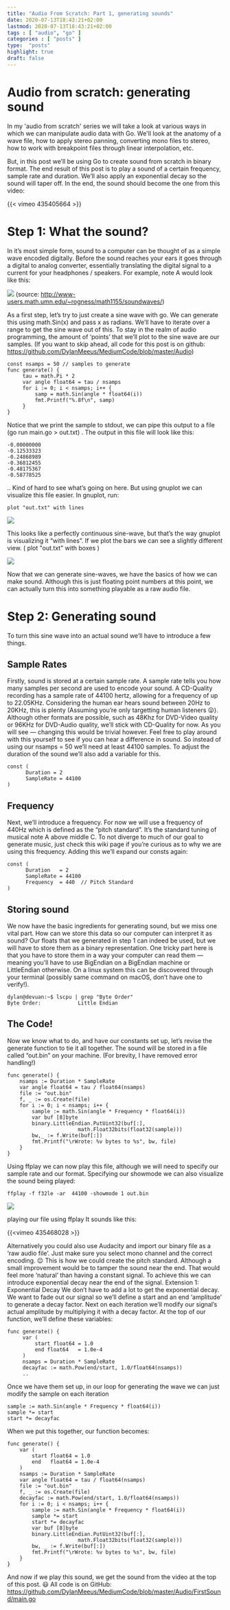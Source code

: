 ```yaml
---
title: "Audio From Scratch: Part 1, generating sounds"
date: 2020-07-13T18:43:21+02:00
lastmod: 2020-07-13T18:43:21+02:00
tags : [ "audio", "go" ]
categories : [ "posts" ]
type:  "posts"
highlight: true
draft: false 
---
```


# Audio from scratch: generating sound

In my 'audio from scratch' series we will take a look at various ways in which we can manipulate
audio data with Go. We'll look at the anatomy of a wave file, how to apply stereo panning,
converting mono files to stereo, how to work with breakpoint files through linear interpolation,
etc. 

But, in this post we’ll be using Go to create sound from scratch in binary format. The end result of this post is to play a sound of a certain frequency, sample rate and duration. We’ll also apply an exponential decay so the sound will taper off. In the end, the sound should become the one from this video:

{{< vimeo 435405664 >}}

# Step 1: What the sound?

In it’s most simple form, sound to a computer can be thought of as a simple wave encoded digitally. Before the sound reaches your ears it goes through a digital to analog converter, essentially translating the digital signal to a current for your headphones / speakers.
For example, note A would look like this:

![](http://www-users.math.umn.edu/~rogness/math1155/soundwaves/a.png)
(source: http://www-users.math.umn.edu/~rogness/math1155/soundwaves/)

As a first step, let’s try to just create a sine wave with go.
We can generate this using math.Sin(x) and pass x as radians. We’ll have to iterate over a range to get the sine wave out of this. To stay in the realm of audio programming, the amount of ‘points’ that we’ll plot to the sine wave are our samples.
(If you want to skip ahead, all code for this post is on github: https://github.com/DylanMeeus/MediumCode/blob/master/Audio)

```
const nsamps = 50 // samples to generate
func generate() {
     tau = math.Pi * 2
     var angle float64 = tau / nsamps
     for i := 0; i < nsamps; i++ {
         samp = math.Sin(angle * float64(i))
         fmt.Printf("%.8f\n", samp)
     }
}
```

Notice that we print the sample to stdout, we can pipe this output to a file (go run main.go > out.txt) . The output in this file will look like this:

```
-0.00000000
-0.12533323
-0.24868989
-0.36812455
-0.48175367
-0.58778525
```
..
Kind of hard to see what’s going on here. But using gnuplot we can visualize this file easier. In gnuplot, run:

`plot "out.txt" with lines`

![](https://miro.medium.com/max/640/1*kL8CAzHZxYOrMBkvDFOMfA.png)

This looks like a perfectly continuous sine-wave, but that’s the way gnuplot is visualizing it “with lines”. If we plot the bars we can see a slightly different view. ( plot "out.txt" with boxes )

![](https://miro.medium.com/max/640/1*BOs1Fyln54FvmJnKBkh2Fw.png)


Now that we can generate sine-waves, we have the basics of how we can make sound. Although this is just floating point numbers at this point, we can actually turn this into something playable as a raw audio file.

# Step 2: Generating sound

To turn this sine wave into an actual sound we’ll have to introduce a few things.

## **Sample Rates**
Firstly, sound is stored at a certain sample rate. A sample rate tells you how many samples per second are used to encode your sound. A CD-Quality recording has a sample rate of 44100 hertz, allowing for a frequency of up to 22.05KHz. Considering the human ear hears sound between 20Hz to 20KHz, this is plenty (Assuming you’re only targetting human listeners 😛).
Although other formats are possible, such as 48Khz for DVD-Video quality or 96KHz for DVD-Audio quality, we’ll stick with CD-Quality for now. As you will see — changing this would be trivial however. Feel free to play around with this yourself to see if you can hear a difference in sound.
So instead of using our nsamps = 50 we’ll need at least 44100 samples. To adjust the duration of the sound we’ll also add a variable for this.

```
const (
      Duration = 2
      SampleRate = 44100
)
```

## **Frequency**
Next, we’ll introduce a frequency. For now we will use a frequency of 440Hz which is defined as the “pitch standard”. It’s the standard tuning of musical note A above middle C. To not diverge to much of our goal to generate music, just check this wiki page if you’re curious as to why we are using this frequency.
Adding this we’ll expand our consts again:
```
const (
      Duration   = 2
      SampleRate = 44100
      Frequency  = 440  // Pitch Standard
)
```
##  **Storing sound**
We now have the basic ingredients for generating sound, but we miss one vital part. How can we store this data so our computer can interpret it as sound?
Our floats that we generated in step 1 can indeed be used, but we will have to store them as a binary representation. One tricky part here is that you have to store them in a way your computer can read them — meaning you’ll have to use BigEndian on a BigEndian machine or LittleEndian otherwise.
On a linux system this can be discovered through your terminal (possibly same command on macOS, don’t have one to verify!).

```
dylan@devuan:~$ lscpu | grep "Byte Order"
Byte Order:            Little Endian
```

## **The Code!**
Now we know what to do, and have our constants set up, let’s revise the generate function to tie it all together. The sound will be stored in a file called “out.bin” on your machine. (For brevity, I have removed error handling!)

```
func generate() {
	nsamps := Duration * SampleRate
	var angle float64 = tau / float64(nsamps)
	file := "out.bin"
	f, _ := os.Create(file)
	for i := 0; i < nsamps; i++ {
		sample := math.Sin(angle * Frequency * float64(i))
		var buf [8]byte
		binary.LittleEndian.PutUint32(buf[:],
                       math.Float32bits(float32(sample)))
		bw,_ := f.Write(buf[:])
		fmt.Printf("\rWrote: %v bytes to %s", bw, file)
	}
}
```

Using ffplay we can now play this file, although we will need to specify our sample rate and our format. Specifying our showmode we can also visualize the sound being played:
```
ffplay -f f32le -ar  44100 -showmode 1 out.bin
```

![](https://miro.medium.com/max/640/1*BbaovxPpS_HmMsBlNIPdgQ.png)

playing our file using ffplay
It sounds like this:

{{<vimeo 435468028 >}}

Alternatively you could also use Audacity and import our binary file as a ‘raw audio file’. Just make sure you select mono channel and the correct encoding. 😉
This is how we could create the pitch standard. Although a small improvement would be to tamper the sound near the end. That would feel more ‘natural’ than having a constant signal. To achieve this we can introduce exponential decay near the end of the signal.
Extension 1: Exponential Decay
We don’t have to add a lot to get the exponential decay. We want to fade out our signal so we’ll define a start and an end ‘amplitude’ to generate a decay factor. Next on each iteration we’ll modify our signal’s actual amplitude by multiplying it with a decay factor.
At the top of our function, we’ll define these variables:

```
func generate() {
     var (
         start float64 = 1.0
         end float64   = 1.0e-4
     )
     nsamps = Duration * SampleRate
     decayfac := math.Pow(end/start, 1.0/float64(nsamps))
     ..
```

Once we have them set up, in our loop for generating the wave we can just modify the sample on each iteration

```
sample := math.Sin(angle * Frequency * float64(i))
sample *= start
start *= decayfac
```


When we put this together, our function becomes:
```
func generate() {
	var (
		start float64 = 1.0
		end   float64 = 1.0e-4
	)
	nsamps := Duration * SampleRate
	var angle float64 = tau / float64(nsamps)
	file := "out.bin"
	f, _ := os.Create(file)
	decayfac := math.Pow(end/start, 1.0/float64(nsamps))
	for i := 0; i < nsamps; i++ {
		sample := math.Sin(angle * Frequency * float64(i))
		sample *= start
		start *= decayfac
		var buf [8]byte
		binary.LittleEndian.PutUint32(buf[:],
                       math.Float32bits(float32(sample)))
		bw, _ := f.Write(buf[:])
		fmt.Printf("\rWrote: %v bytes to %s", bw, file)
	}
}
```

And now if we play this sound, we get the sound from the video at the top of this post. 😃
All code is on GitHub: https://github.com/DylanMeeus/MediumCode/blob/master/Audio/FirstSound/main.go
